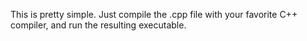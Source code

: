 This is pretty simple.  Just compile the .cpp file with your favorite C++ compiler, and run the resulting executable.
